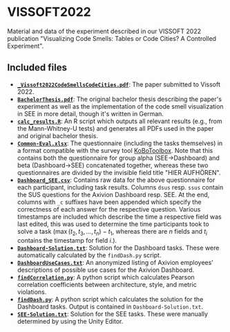 # VISSOFT2022
Material and data of the experiment described in our VISSOFT 2022 publication "Visualizing Code Smells: Tables or Code Cities? A Controlled Experiment".

## Included files
- **[`_Vissoft2022CodeSmellsCodeCities.pdf`](_Vissoft2022CodeSmellsCodeCities.pdf)**: The paper submitted to Vissoft 2022.
- **[`BachelorThesis.pdf`](BachelorThesis.pdf)**: The original bachelor thesis describing the paper's experiment as well as the implementation of the code smell visualization
    in SEE in more detail, though it's written in German. 
- **[`calc_results.R`](calc_results.R)**: An R script which outputs all relevant results (e.g., from the Mann-Whitney-U tests) and generates all PDFs used in the paper and original bachelor thesis.
- **[`Common-Eval.xlsx`](Common-Eval.xlsx)**: The questionnaire (including the tasks themselves) in a format compatible with the survey tool [KoBoToolbox](https://www.kobotoolbox.org). 
    Note that this contains both the questionnaire for group alpha (SEE->Dashboard) and beta (Dashboard->SEE) concatenated together,
    whereas these two questionnaires are divided by the invisible field title "HIER AUFHÖREN".
- **[`Dashboard_SEE.csv`](Dashboard_SEE.csv)**: Contains raw data for the above questionnaire for each participant, including task results.
    Columns `dsus` resp. `ssus` contain the SUS questions for the Axivion Dashboard resp. SEE.
    At the end, columns with `_c` suffixes have been appended which specify the correctness of each answer for the respective question.
    Various timestamps are included which describe the time a respective field was last edited, this was used to determine the time participants
    took to solve a task ($\max(t_2, t_3, \ldots, t_n) - t_1$, whereas there are $n$ fields and $t_i$ contains the timestamp for field $i$.).
- **[`Dashboard-Solution.txt`](Dashboard-Solution.txt)**: Solution for the Dashboard tasks. These were automatically calculated by the `findDash.py` script.
- **[`DashboardUseCases.txt`](DashboardUseCases.txt)**: An anonymized listing of Axivion employees' descriptions of possible use cases for the Axivion Dashboard.
- **[`findCorrelation.py`](findCorrelation.py)**: A python script which calculates Pearson correlation coefficients between architecture, style, and metric violations.
- **[`findDash.py`](findDash.py)**: A python script which calculates the solution for the Dashboard tasks. Output is contained in `Dashboard-Solution.txt`.
- **[`SEE-Solution.txt`](SEE-Solution.txt)**: Solution for the SEE tasks. These were manually determined by using the Unity Editor.

